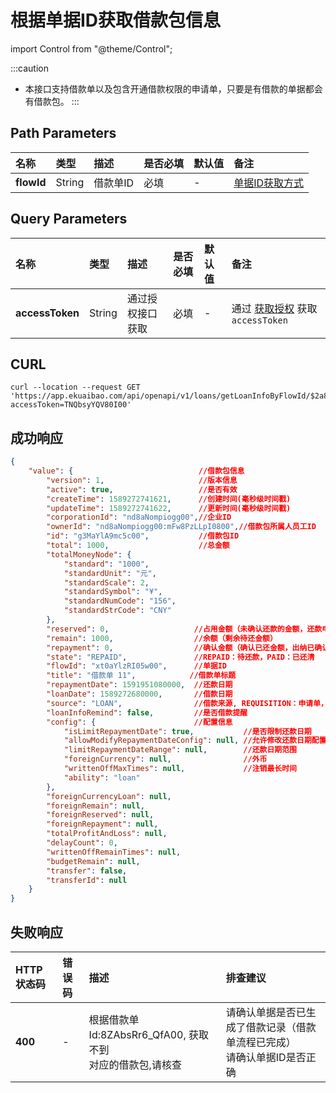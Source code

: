 # 根据单据ID获取借款包信息

import Control from "@theme/Control";

<Control
method="GET"
url="/api/openapi/v1/loans/getLoanInfoByFlowId/$`flowId`"
/>

:::caution
- 本接口支持借款单以及包含开通借款权限的申请单，只要是有借款的单据都会有借款包。
:::

## Path Parameters
| 名称 | 类型 | 描述 | 是否必填 | 默认值 | 备注 |
| :--- | :--- | :--- | :--- |:--- | :--- |
| **flowId** | String | 借款单ID | 必填 | - | [单据ID获取方式](/docs/open-api/flows/question-answer#问题一) |

## Query Parameters
| 名称 | 类型 | 描述 | 是否必填 | 默认值 | 备注 |
| :--- | :--- | :--- | :--- |:--- | :--- |
| **accessToken** | String | 通过授权接口获取 | 必填 | - | 通过 [获取授权](/docs/open-api/getting-started/auth) 获取 `accessToken` |

## CURL
```shell
curl --location --request GET 'https://app.ekuaibao.com/api/openapi/v1/loans/getLoanInfoByFlowId/$2a8bsS2qFgck00?accessToken=TNQbsyYQV80I00'
```

## 成功响应
```json
{
    "value": {                            //借款包信息
        "version": 1,                     //版本信息
        "active": true,                   //是否有效
        "createTime": 1589272741621,      //创建时间(毫秒级时间戳)
        "updateTime": 1589272741622,      //更新时间(毫秒级时间戳)
        "corporationId": "nd8aNompiogg00",//企业ID
        "ownerId": "nd8aNompiogg00:mFw8PzLLpI0800",//借款包所属人员工ID
        "id": "g3MaYlA9mc5c00",           //借款包ID
        "total": 1000,                    //总金额
        "totalMoneyNode": {
            "standard": "1000",
            "standardUnit": "元",
            "standardScale": 2,
            "standardSymbol": "¥",
            "standardNumCode": "156",
            "standardStrCode": "CNY"
        },
        "reserved": 0,                   //占用金额（未确认还款的金额，还款申请提交中，出纳未确认收款）
        "remain": 1000,                  //余额（剩余待还金额）
        "repayment": 0,                  //确认金额（确认已还金额，出纳已确认收款）
        "state": "REPAID",               //REPAID：待还款，PAID：已还清
        "flowId": "xt0aYlzRI05w00",      //单据ID
        "title": "借款单 11",            //借款单标题
        "repaymentDate": 1591951080000,  //还款日期
        "loanDate": 1589272680000,       //借款日期
        "source": "LOAN",                //借款来源, REQUISITION：申请单，LOAN：借款（默认借款包是借款生成的）
        "loanInfoRemind": false,         //是否借款提醒
        "config": {                      //配置信息
            "isLimitRepaymentDate": true,           //是否限制还款日期
            "allowModifyRepaymentDateConfig": null, //允许修改还款日期配置
            "limitRepaymentDateRange": null,        //还款日期范围
            "foreignCurrency": null,                //外币
            "writtenOffMaxTimes": null,             //注销最长时间
            "ability": "loan" 
        },
        "foreignCurrencyLoan": null,
        "foreignRemain": null,
        "foreignReserved": null,
        "foreignRepayment": null,
        "totalProfitAndLoss": null,
        "delayCount": 0,
        "writtenOffRemainTimes": null,
        "budgetRemain": null,
        "transfer": false,
        "transferId": null
    }
}
```

## 失败响应
| HTTP状态码 | 错误码 | 描述 | 排查建议 |
| :--- | :--- | :--- | :--- |
| **400** | - | 根据借款单Id:8ZAbsRr6_QfA00, 获取不到<br/>对应的借款包,请核查 | 请确认单据是否已生成了借款记录（借款单流程已完成）<br/>请确认单据ID是否正确 | 








